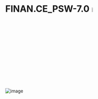 # FINAN.CE_PSW-7.0 <img alt="Python" width=6% src="https://cdn.jsdelivr.net/gh/devicons/devicon/icons/python/python-original.svg"/>

![image](https://github.com/JosianeCMagalhaes/FINAN.CE_PSW-7.0/assets/62856269/bf71f123-d15b-4a44-8091-c3704a4508df)
